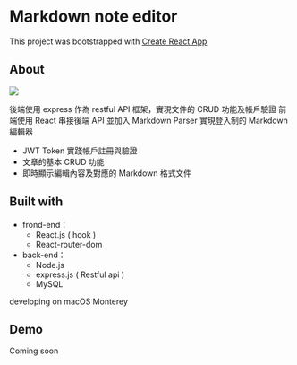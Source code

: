 #  Markdown note editor 
This project was bootstrapped with [Create React App](https://github.com/facebook/create-react-app)

## About
![](https://i.imgur.com/t7DThva.png)

後端使用 express 作為 restful API 框架，實現文件的 CRUD 功能及帳戶驗證
前端使用 React 串接後端 API 並加入 Markdown Parser 實現登入制的 Markdown 編輯器

- JWT Token 實踐帳戶註冊與驗證
- 文章的基本 CRUD 功能
- 即時顯示編輯內容及對應的 Markdown 格式文件

## Built with
- frond-end：
	- React.js ( hook )
	- React-router-dom
- back-end：
	- Node.js
	- express.js ( Restful api )
	- MySQL

 developing on macOS Monterey

## Demo
Coming soon